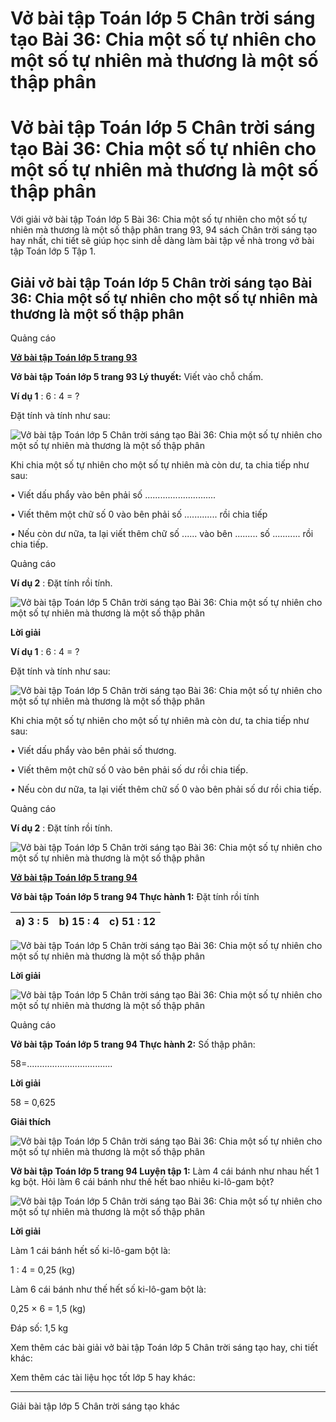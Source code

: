 # Vở bài tập Toán lớp 5 Chân trời sáng tạo Bài 36: Chia một số tự nhiên cho một số tự nhiên mà thương là một số thập phân

# Vở bài tập Toán lớp 5 Chân trời sáng tạo Bài 36: Chia một số tự nhiên cho một số tự nhiên mà thương là một số thập phân

Với giải vở bài tập Toán lớp 5 Bài 36: Chia một số tự nhiên cho một số tự nhiên mà thương là một số thập phân trang 93, 94 sách Chân trời sáng tạo hay nhất, chi tiết sẽ giúp học sinh dễ dàng làm bài tập về nhà trong vở bài tập Toán lớp 5 Tập 1.

## Giải vở bài tập Toán lớp 5 Chân trời sáng tạo Bài 36: Chia một số tự nhiên cho một số tự nhiên mà thương là một số thập phân

Quảng cáo

[**Vở bài tập Toán lớp 5 trang 93**](https://vietjack.com/vbt-toan-5-ct/vbt-toan-lop-5-trang-93.jsp)

**Vở bài tập Toán lớp 5 trang 93 Lý thuyết:** Viết vào chỗ chấm. 

**Ví dụ 1** : 6 : 4 = ?

Đặt tính và tính như sau:

![Vở bài tập Toán lớp 5 Chân trời sáng tạo Bài 36: Chia một số tự nhiên cho một số tự nhiên mà thương là một số thập phân](https://vietjack.com/vbt-toan-5-ct/images/bai-36-chia-mot-so-tu-nhien-cho-mot-so-tu-nhien.PNG)

Khi chia một số tự nhiên cho một số tự nhiên mà còn dư, ta chia tiếp như sau:

• Viết dấu phẩy vào bên phải số ............................

• Viết thêm một chữ số 0 vào bên phải số ............. rồi chia tiếp

_•_ Nếu còn dư nữa, ta lại viết thêm chữ số ...... vào bên ......... số ........... rồi chia tiếp.

Quảng cáo

**Ví dụ 2** : Đặt tính rồi tính.

![Vở bài tập Toán lớp 5 Chân trời sáng tạo Bài 36: Chia một số tự nhiên cho một số tự nhiên mà thương là một số thập phân](https://vietjack.com/vbt-toan-5-ct/images/bai-36-chia-mot-so-tu-nhien-cho-mot-so-tu-nhien-1.PNG)

**Lời giải**

**Ví dụ 1** : 6 : 4 = ?

Đặt tính và tính như sau:

![Vở bài tập Toán lớp 5 Chân trời sáng tạo Bài 36: Chia một số tự nhiên cho một số tự nhiên mà thương là một số thập phân](https://vietjack.com/vbt-toan-5-ct/images/bai-36-chia-mot-so-tu-nhien-cho-mot-so-tu-nhien-2.PNG)

Khi chia một số tự nhiên cho một số tự nhiên mà còn dư, ta chia tiếp như sau:

• Viết dấu phẩy vào bên phải số thương.

• Viết thêm một chữ số 0 vào bên phải số dư rồi chia tiếp.

_•_ Nếu còn dư nữa, ta lại viết thêm chữ số 0 vào bên phải số dư rồi chia tiếp.

Quảng cáo

**Ví dụ 2** : Đặt tính rồi tính.

![Vở bài tập Toán lớp 5 Chân trời sáng tạo Bài 36: Chia một số tự nhiên cho một số tự nhiên mà thương là một số thập phân](https://vietjack.com/vbt-toan-5-ct/images/bai-36-chia-mot-so-tu-nhien-cho-mot-so-tu-nhien-3.PNG)

[**Vở bài tập Toán lớp 5 trang 94**](https://vietjack.com/vbt-toan-5-ct/vbt-toan-lop-5-trang-94.jsp)

**Vở bài tập Toán lớp 5 trang 94 Thực hành 1:** Đặt tính rồi tính

a) 3 : 5 |  b) 15 : 4 |  c) 51 : 12  
---|---|---  
  
![Vở bài tập Toán lớp 5 Chân trời sáng tạo Bài 36: Chia một số tự nhiên cho một số tự nhiên mà thương là một số thập phân](https://vietjack.com/vbt-toan-5-ct/images/bai-36-chia-mot-so-tu-nhien-cho-mot-so-tu-nhien-0.PNG)

**Lời giải**

![Vở bài tập Toán lớp 5 Chân trời sáng tạo Bài 36: Chia một số tự nhiên cho một số tự nhiên mà thương là một số thập phân](https://vietjack.com/vbt-toan-5-ct/images/bai-36-chia-mot-so-tu-nhien-cho-mot-so-tu-nhien-4.PNG)

Quảng cáo

**Vở bài tập Toán lớp 5 trang 94 Thực hành 2:** Số thập phân:

58=..................................

**Lời giải**

58 = 0,625

**Giải thích**

![Vở bài tập Toán lớp 5 Chân trời sáng tạo Bài 36: Chia một số tự nhiên cho một số tự nhiên mà thương là một số thập phân](https://vietjack.com/vbt-toan-5-ct/images/bai-36-chia-mot-so-tu-nhien-cho-mot-so-tu-nhien-5.PNG)

**Vở bài tập Toán lớp 5 trang 94 Luyện tập 1:** Làm 4 cái bánh như nhau hết 1 kg bột. Hỏi làm 6 cái bánh như thế hết bao nhiêu ki-lô-gam bột?

![Vở bài tập Toán lớp 5 Chân trời sáng tạo Bài 36: Chia một số tự nhiên cho một số tự nhiên mà thương là một số thập phân](https://vietjack.com/vbt-toan-5-ct/images/bai-36-chia-mot-so-tu-nhien-cho-mot-so-tu-nhien-6.PNG)

**Lời giải**

Làm 1 cái bánh hết số ki-lô-gam bột là:

1 : 4 = 0,25 (kg)

Làm 6 cái bánh như thế hết số ki-lô-gam bột là:

0,25 × 6 = 1,5 (kg)

Đáp số: 1,5 kg

Xem thêm các bài giải vở bài tập Toán lớp 5 Chân trời sáng tạo hay, chi tiết khác:

Xem thêm các tài liệu học tốt lớp 5 hay khác:

* * *

Giải bài tập lớp 5 Chân trời sáng tạo khác
